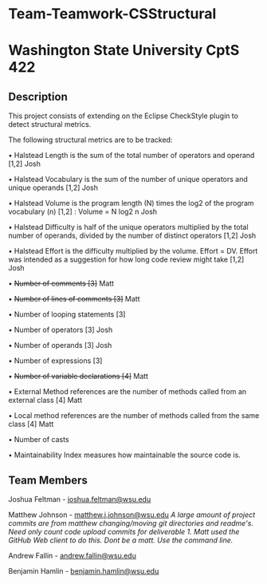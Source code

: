 # Team-Teamwork-CSStructural

# Washington State University CptS 422

## Description
This project consists of extending on the Eclipse CheckStyle plugin to detect structural metrics.

The following structural metrics are to be tracked: 

• Halstead Length is the sum of the total number of operators and operand [1,2] Josh

• Halstead Vocabulary is the sum of the number of unique operators and unique operands [1,2] Josh

• Halstead Volume is the program length (N) times the log2 of the program vocabulary (n) [1,2] : Volume = N log2 n Josh

• Halstead Difficulty is half of the unique operators multiplied by the total number of operands, divided by the number of distinct operators [1,2] Josh

• Halstead Effort is the difficulty multiplied by the volume. Effort = DV. Effort was intended as a suggestion for how long code review might take [1,2] Josh

• ~~Number of comments [3]~~ Matt

• ~~Number of lines of comments [3]~~ Matt

• Number of looping statements [3]

• Number of operators [3] Josh

• Number of operands [3] Josh

• Number of expressions [3]

• ~~Number of variable declarations [4]~~ Matt

• External Method references are the number of methods called from an external class [4] Matt

• Local method references are the number of methods called from the same class [4] Matt

• Number of casts 

• Maintainability Index measures how maintainable the source code is.

## Team Members

Joshua Feltman - joshua.feltman@wsu.edu

Matthew Johnson - matthew.j.johnson@wsu.edu
  *A large amount of project commits are from matthew changing/moving git directories and readme's. Need only count code upload commits for deliverable 1. Matt used the GitHub Web client to do this. Dont be a matt. Use the command line.*
  
Andrew Fallin - andrew.fallin@wsu.edu

Benjamin Hamlin - benjamin.hamlin@wsu.edu
